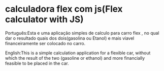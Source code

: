 # calculadora flex com js(Flex calculator with JS)
Português:Esta e uma aplicação simples de calculo para carro flex , no qual dar o resultado quais dos dois(gasolina ou Etanol) e mais viavel financeiramente ser colocado no carro.

English:This is a simple calculation application for a flexible car, without which the result of the two (gasoline or ethanol) and more financially feasible to be placed in the car.

